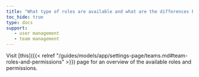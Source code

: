 ```yaml
---
title: "What type of roles are available and what are the differences between them?"
toc_hide: true
type: docs
support:
   - user management
   - team management
---
```

Visit [this]({{< relref "/guides/models/app/settings-page/teams.md#team-roles-and-permissions" >}}) page for an overview of the available roles and permissions.